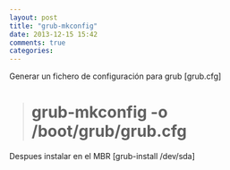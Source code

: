 ```yaml
---
layout: post
title: "grub-mkconfig"
date: 2013-12-15 15:42
comments: true
categories: 
---
```

Generar un fichero de configuración para grub [grub.cfg]

># grub-mkconfig -o /boot/grub/grub.cfg

Despues instalar en el MBR [grub-install /dev/sda]

